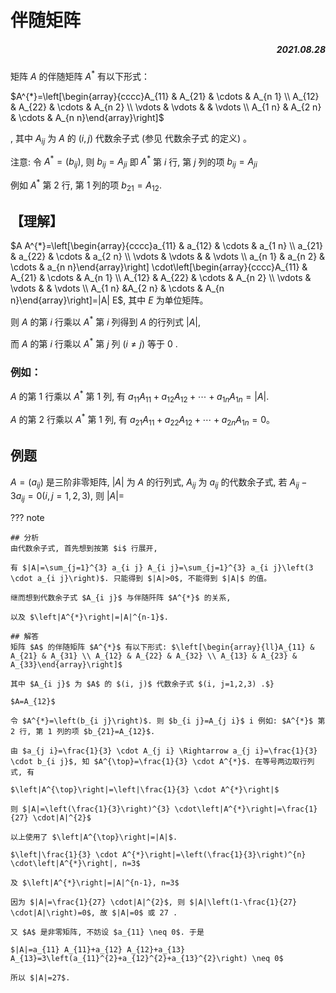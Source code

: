 # 伴随矩阵

##### <p align="right">2021.08.28</p>

 矩阵 $A$ 的伴随矩阵 $A^{*}$ 有以下形式：

 $A^{*}=\left[\begin{array}{cccc}A_{11} & A_{21} & \cdots & A_{n 1} \\ A_{12} & A_{22} & \cdots & A_{n 2} \\ \vdots & \vdots & & \vdots \\ A_{1 n} & A_{2 n} & \cdots & A_{n n}\end{array}\right]$

, 其中 $A_{i j}$ 为 $A$ 的 $(i, j)$ 代数余子式 (参见 代数余子式 的定义) 。

注意: 令 $A^{*}=\left(b_{i j}\right)$, 则 $b_{i j}=A_{j i}$ 即 $A^{*}$ 第 $i$ 行, 第 $j$ 列的项 $b_{i j}=A_{j i}$ 

例如 $A^{*}$ 第 2 行, 第 1 列的项 $b_{21}=A_{12}$.

## 【理解】

$A A^{*}=\left[\begin{array}{cccc}a_{11} & a_{12} & \cdots & a_{1 n} \\ a_{21} & a_{22} & \cdots & a_{2 n} \\ \vdots & \vdots & & \vdots \\ a_{n 1} & a_{n 2} & \cdots & a_{n n}\end{array}\right] \cdot\left[\begin{array}{cccc}A_{11} & A_{21} & \cdots & A_{n 1} \\ A_{12} & A_{22} & \cdots & A_{n 2} \\ \vdots & \vdots & & \vdots \\ A_{1 n} &A_{2 n} & \cdots & A_{n n}\end{array}\right]=|A| E$, 其中 $E$ 为单位矩阵。

则 $A$ 的第 $i$ 行乘以 $A^{*}$ 第 $i$ 列得到 $A$ 的行列式 $|A|$, 

而 $A$ 的第 $i$ 行乘以 $A^{*}$ 第 $j$ 列 $(i \neq j)$ 等于 0 . 

### 例如：

 $A$ 的第 1 行乘以 $A^{*}$ 第 1 列, 有 $a_{11} A_{11}+a_{12} A_{12}+\cdots+a_{1 n} A_{1 n}=|A|$.

$A$ 的第 2 行乘以 $A^{*}$ 第 1 列, 有 $a_{21} A_{11}+a_{22} A_{12}+\cdots+a_{2 n} A_{1 n}=0$。

## 例题
$A=\left(a_{i j}\right)$ 是三阶非零矩阵, $|A|$ 为 $A$ 的行列式, $A_{i j}$ 为 $a_{i j}$ 的代数余子式, 若 $A_{i j}-3 a_{i j}=0(i, j=1,2,3)$, 则 $|A|=$

??? note

    ## 分析
    由代数余子式, 首先想到按第 $i$ 行展开, 
    
    有 $|A|=\sum_{j=1}^{3} a_{i j} A_{i j}=\sum_{j=1}^{3} a_{i j}\left(3 \cdot a_{i j}\right)$. 只能得到 $|A|>0$, 不能得到 $|A|$ 的值。

    继而想到代数余子式 $A_{i j}$ 与伴随阡阵 $A^{*}$ 的关系, 
    
    以及 $\left|A^{*}\right|=|A|^{n-1}$.

    ## 解答
    矩阵 $A$ 的伴随矩阵 $A^{*}$ 有以下形式: $\left[\begin{array}{ll}A_{11} & A_{21} & A_{31} \\ A_{12} & A_{22} & A_{32} \\ A_{13} & A_{23} & A_{33}\end{array}\right]$ 

    其中 $A_{i j}$ 为 $A$ 的 $(i, j)$ 代数余子式 $(i, j=1,2,3) .$} 

    $A=A_{12}$

    令 $A^{*}=\left(b_{i j}\right)$. 则 $b_{i j}=A_{j i}$ i 例如: $A^{*}$ 第 2 行, 第 1 列的项 $b_{21}=A_{12}$.

    由 $a_{j i}=\frac{1}{3} \cdot A_{j i} \Rightarrow a_{j i}=\frac{1}{3} \cdot b_{i j}$, 知 $A^{\top}=\frac{1}{3} \cdot A^{*}$. 在等号两边取行列式, 有

    $\left|A^{\top}\right|=\left|\frac{1}{3} \cdot A^{*}\right|$ 

    则 $|A|=\left(\frac{1}{3}\right)^{3} \cdot\left|A^{*}\right|=\frac{1}{27} \cdot|A|^{2}$

    以上使用了 $\left|A^{\top}\right|=|A|$.

    $\left|\frac{1}{3} \cdot A^{*}\right|=\left(\frac{1}{3}\right)^{n} \cdot\left|A^{*}\right|, n=3$

    及 $\left|A^{*}\right|=|A|^{n-1}, n=3$

    因为 $|A|=\frac{1}{27} \cdot|A|^{2}$, 则 $|A|\left(1-\frac{1}{27} \cdot|A|\right)=0$, 故 $|A|=0$ 或 27 .

    又 $A$ 是非零矩阵, 不妨设 $a_{11} \neq 0$. 于是

    $|A|=a_{11} A_{11}+a_{12} A_{12}+a_{13} A_{13}=3\left(a_{11}^{2}+a_{12}^{2}+a_{13}^{2}\right) \neq 0$

    所以 $|A|=27$.